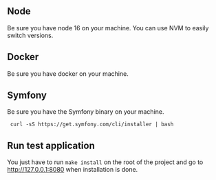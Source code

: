 ## Node

Be sure you have node 16 on your machine. You can use NVM to easily switch versions.

## Docker

Be sure you have docker on your machine.

## Symfony

Be sure you have the Symfony binary on your machine.

```shell
 curl -sS https://get.symfony.com/cli/installer | bash 
 ```

## Run test application

You just have to run `make install` on the root of the project and go to http://127.0.0.1:8080 when installation is
done.
